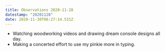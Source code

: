 ```yaml
---
title: Observations 2020-11-28
datestamp: "20201128"
date: 2020-11-30T06:27:14.531Z
---
```

- Watching woodworking videos and drawing dream console designs all day.
- Making a concerted effort to use my pinkie more in typing.